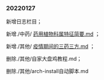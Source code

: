 ### 20220127

新增日志栏目；

新增./中药/ [药用植物科属特征简要.md](中药\药用植物科属特征简要.md) ；

新增./其他/ [疫情期间的三药三方.md](其他\疫情期间的三药三方.md) ；

删除./其他/自家大盘鸡教程.md；

删除./其他/arch-install自动脚本.md

